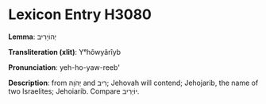# Lexicon Entry H3080

**Lemma**: יְהוֹיָרִיב

**Transliteration (xlit)**: Yᵉhôwyârîyb

**Pronunciation**: yeh-ho-yaw-reeb'

**Description**:
from יְהֹוָה and רִיב; Jehovah will contend; Jehojarib, the name of two Israelites; Jehoiarib. Compare יוֹיָרִיב.
